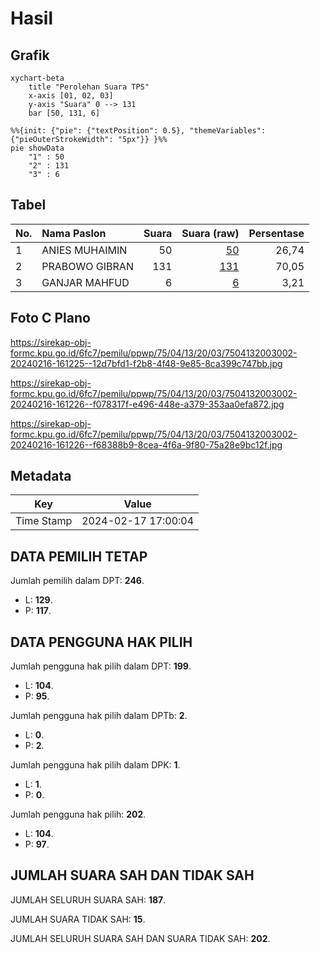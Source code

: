 # Hasil

## Grafik

```mermaid
xychart-beta
    title "Perolehan Suara TPS"
    x-axis [01, 02, 03]
    y-axis "Suara" 0 --> 131
    bar [50, 131, 6]
```

```mermaid
%%{init: {"pie": {"textPosition": 0.5}, "themeVariables": {"pieOuterStrokeWidth": "5px"}} }%%
pie showData
    "1" : 50
    "2" : 131
    "3" : 6
```

## Tabel

| No. | Nama Paslon    | Suara | Suara (raw) | Persentase |
|:--- |:-------------- | -----:| -----------:| ----------:|
| 1   | ANIES MUHAIMIN | 50    | [50][p-1]   | 26,74      |
| 2   | PRABOWO GIBRAN | 131   | [131][p-2]  | 70,05      |
| 3   | GANJAR MAHFUD  | 6     | [6][p-3]    | 3,21       |


[p-1]: https://github.com/gigit-pemilu/pemilu-2024-75-gorontalo/blob/main/pilpres/hitung-suara/sub/75-gorontalo/sub/04-pohuwato/sub/13-popayato-barat/sub/2003-padengo/sub/002-tps/sub/paslon-1.txt
[p-2]: https://github.com/gigit-pemilu/pemilu-2024-75-gorontalo/blob/main/pilpres/hitung-suara/sub/75-gorontalo/sub/04-pohuwato/sub/13-popayato-barat/sub/2003-padengo/sub/002-tps/sub/paslon-2.txt
[p-3]: https://github.com/gigit-pemilu/pemilu-2024-75-gorontalo/blob/main/pilpres/hitung-suara/sub/75-gorontalo/sub/04-pohuwato/sub/13-popayato-barat/sub/2003-padengo/sub/002-tps/sub/paslon-3.txt

## Foto C Plano

https://sirekap-obj-formc.kpu.go.id/6fc7/pemilu/ppwp/75/04/13/20/03/7504132003002-20240216-161225--12d7bfd1-f2b8-4f48-9e85-8ca399c747bb.jpg

https://sirekap-obj-formc.kpu.go.id/6fc7/pemilu/ppwp/75/04/13/20/03/7504132003002-20240216-161226--f078317f-e496-448e-a379-353aa0efa872.jpg

https://sirekap-obj-formc.kpu.go.id/6fc7/pemilu/ppwp/75/04/13/20/03/7504132003002-20240216-161226--f68388b9-8cea-4f6a-9f80-75a28e9bc12f.jpg


## Metadata

| Key        | Value               |
| ---------- | ------------------- |
| Time Stamp | 2024-02-17 17:00:04 |


## DATA PEMILIH TETAP

Jumlah pemilih dalam DPT: **246**.
 * L: **129**.
 * P: **117**.

## DATA PENGGUNA HAK PILIH

Jumlah pengguna hak pilih dalam DPT: **199**.
 * L: **104**.
 * P: **95**.

Jumlah pengguna hak pilih dalam DPTb: **2**.
 * L: **0**.
 * P: **2**.

Jumlah pengguna hak pilih dalam DPK: **1**.
 * L: **1**.
 * P: **0**.

Jumlah pengguna hak pilih: **202**.
 * L: **104**.
 * P: **97**.

## JUMLAH SUARA SAH DAN TIDAK SAH

JUMLAH SELURUH SUARA SAH: **187**.

JUMLAH SUARA TIDAK SAH: **15**.

JUMLAH SELURUH SUARA SAH DAN SUARA TIDAK SAH: **202**.


